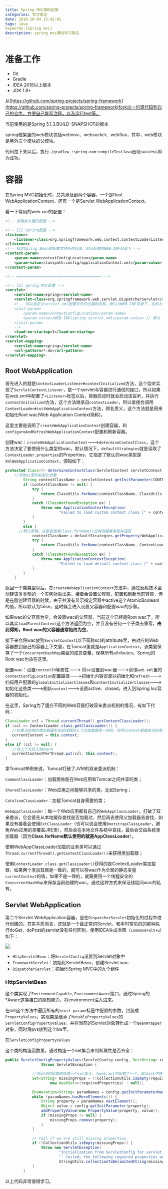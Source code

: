 ```yaml
---
title: Spring MVC源码初探
categories: 学习笔记
date: 2019-10-04 15:42:01
tags: Java
keywords:[Spring mvc]
description: spring mvc源码学习笔记
---
```


# 准备工作

* Git
* Gradle
* IDEA 2018以上版本
* JDK 1.8+

从[https://github.com/spring-projects/spring-framework](https://github.com/spring-projects/spring-framework)fork出一份源代码到自己的仓库，方便自己能写注释，以及运行test等。

当前使用的是Spring 5.1.3.BUILD-SNAPSHOT的版本

spring框架里的web模块包括webmvc、websocket、webflux，其中，web模块是另外三个模块的父模块。

代码拉下来以后，执行`./gradlew :spring-oxm:compileTestJava`出现success即为成功。

<!--more-->

# 容器

在Spring MVC初始化时，总共涉及到两个容器，一个是Root WebApplicationContext，还有一个是Servlet WebApplicationContext。

看一下常用的web.xml的配置：

```xml
<!-- 省略非关键的配置 -->

<!-- [1] Spring配置 -->
<listener>
    <listener-class>org.springframework.web.context.ContextLoaderListener</listener-class>
</listener>
<!-- 指定Spring Bean的配置文件所在目录。默认配置在WEB-INF目录下 -->
<context-param>
    <param-name>contextConfigLocation</param-name>
    <param-value>classpath:config/applicationContext.xml</param-value>
</context-param>

<!-- ====================================== -->

<!-- [2] Spring MVC配置 -->
<servlet>
    <servlet-name>spring</servlet-name>
    <servlet-class>org.springframework.web.servlet.DispatcherServlet</servlet-class>
    <!-- 可以自定义servlet.xml配置文件的位置和名称，默认为WEB-INF目录下，名称为[<servlet-name>]-servlet.xml，如spring-servlet.xml
    <init-param>
        <param-name>contextConfigLocation</param-name>
        <param-value>/WEB-INF/spring-servlet.xml</param-value> // 默认
    </init-param>
    -->
    <load-on-startup>1</load-on-startup>
</servlet>
<servlet-mapping>
    <servlet-name>spring</servlet-name>
    <url-pattern>*.do</url-pattern>
</servlet-mapping>
```

## Root WebApplication

首先进入的就是`ContextLoaderListener#contextInitialized`方法，这个监听实现了`ServletContextListener`，是一个servlet与容器进行通信的接口，所以如果在web.xml中配置了`<Listener>`标签以后，容器启动时就会启动该监听，并执行`contextInitialized`方法，这个方法继承自`contextLoader`，所以直接会调用`ContextLoader#initWebApplicationContext`方法，顾名思义，这个方法就是用来初始化Root wac(Web Application Context简称)。



这里主要是调用了`createWebApplicationContext`创建容器，和`configureAndRefreshWebApplicationContext`配置和刷新容器。

创建wac：`createWebApplicationContext`--->`determineContextClass`，这个方法决定了要使用什么类型的wac，默认情况下，`defaultStrategies`就是读取了`ContextLoader.properties`的Properties，它指定了默认的wac类型是`XmlWebApplicationContext`，源码如下：

```java
protected Class<?> determineContextClass(ServletContext servletContext) {
  	//获取sc里的初始化参数
		String contextClassName = servletContext.getInitParameter(CONTEXT_CLASS_PARAM);
		if (contextClassName != null) {
			try {
				return ClassUtils.forName(contextClassName, ClassUtils.getDefaultClassLoader());
			}
			catch (ClassNotFoundException ex) {
				throw new ApplicationContextException(
						"Failed to load custom context class [" + contextClassName + "]", ex);
			}
		}
		else {
      //默认策略，这里会使用Class.forName()反射创建类类型并返回
			contextClassName = defaultStrategies.getProperty(WebApplicationContext.class.getName());
			try {
				return ClassUtils.forName(contextClassName, ContextLoader.class.getClassLoader());
			}
			catch (ClassNotFoundException ex) {
				throw new ApplicationContextException(
						"Failed to load default context class [" + contextClassName + "]", ex);
			}
		}
	}
```

返回一个类类型以后，在`createWebApplicationContext`方法中，通过反射技术会创建该类类型的一个实例对象出来。接着会设置父容器，配置和刷新当前容器，但是在刚创建容器的时候，由于并没有显示指定容器中active这个AtomicBooleanl的值，所以默认为false，这时候会进入设置父容器和配置wac的步骤。

如果wac的父容器为空，会设置wac的父容器。当前这个已经是Root wac了，所以其实`loadParentContext`这个方法返回为空，并且没有任何一个子类去重写，**由此得知，Root wac的父容器通常始终为空**。



接下来会将wac放到`ServletContext`(以下简称sc)的attribute里，由对应的Web容器放到自己的容器上下文里，在Tomcat里就是`ApplicationContext`，该类里保存了一个`ConcurrentHashMap`类型的成员变量，保存所有attributes，Spring的Root wac也放在这里。



配置wac：设置`contextId`等属性---> 将sc设置到wac里--->获取`web.xml`里的`contextConfigLocation`配置路径--->初始化内容资源以初始化和`refresh`--->扫描用户配置的`globalInitializerClasses`和`contextInitializerClasses`--->初始化这些类--->刷新`context`--->设置active、closed，进入到Spring Ioc容器的初始化。



在这里，Spring为了适应不同的Web容器打破双亲委派机制的情况，有如下代码：

```java
ClassLoader ccl = Thread.currentThread().getContextClassLoader();
if (ccl == ContextLoader.class.getClassLoader()) {
   //如果当前类的类加载器和当前线程的上下文加载器是一样的，则将context赋值给当前类全局变量
   currentContext = this.context;
}
else if (ccl != null) {
   //将上下文放入到map中
   currentContextPerThread.put(ccl, this.context);
}
```

拿Tomcat举例来说，Tomcat打破了JVM的双亲委派机制：

`CommonClassLoader`：加载那些能在Web应用和Tomcat之间共享的类；

`SharedClassLoader`：Web应用之间能够共享的类，比如Spring；

`CatalinaClassLoader`：加载Tomcat自身需要的类；

`WebAppClassLoader`：每一个Web应用都有自己的`WebAppClassLoader`，打破了双亲委派，它会首先从本地缓存查找是否加载过，然后再去使用父加载器去查找，如果没有接着会使用`ExtClassLoader`（也可以说会使用`BootstrapClassLoader`，避免Web应用的类覆盖JRE类），然后会在本地文件系统中查找，最后会交由系统类加载器（因为**Class.forName默认使用的就是AppClassLoader**）。

使用WebAppClassLoader加载的业务类可以通过`Thread.currentThread().getContextClassLoader()`来获得类加载器；

使用`ContextLoader.class.getClassLoader()`获得的是ContextLoader类加载器，如果两个类加载器是一致的，就可以将wac作为全局的静态变量`currentContext`的值，如果不是一致的，就需要用一个线程安全的`ConcurrentHashMap`来保存当前创建的wac，通过这种方式来保证线程间wac的私有。

## Servlet WebApplication

第二个Servlet WebApplication容器，是在`DispatcherServlet`初始化的过程中进行创建的。其实本质而言，这就是一个最正常的Servlet，和平时常见的的那种执行doGet，doPost的servlet没有任何区别，使用IDEA生成类图（`command+alt+u`）如下：

![](Spring-MVC源码初探/DispatcherServlet-Class-Diagram.png)

* `HttpServletBean`：将`ServletConfig`设置到Servlet对象中
* `FrameworkServlet`：初始化ServletBean，创建Servlet wac
* `DispatcherServlet`：初始化Spring MVC中的九个组件

### HttpServletBean

这个类实现了`EnvironmentCapable`, `EnvironmentAware`接口，通过Spring的*Aware这类接口的感知能力，将environment注入进来。

在init这个方法中遍历所有的`<init-param>`标签中配置的参数，封装成`PropertyValues`，实现类是继承了`MutablePropertyValues`的`ServletConfigPropertyValues`，并将当前的Servlet对象转化成一个`BeanWrapper`对象，同时将pvs放到这个bw里。

在`ServletConfigPropertyValues`



这个类的构造函数里，通过构造一个set集合来判断属性是否齐全：

```java
public ServletConfigPropertyValues(ServletConfig config, Set<String> requiredProperties)
				throws ServletException {

			//将必须的配置转换成一个set集合，当web.xml中配置了一个，就从set中移除一个，直到所有缺失的都移除
			Set<String> missingProps = (!CollectionUtils.isEmpty(requiredProperties) ?
					new HashSet<>(requiredProperties) : null);

			Enumeration<String> paramNames = config.getInitParameterNames();
			while (paramNames.hasMoreElements()) {
				String property = paramNames.nextElement();
				Object value = config.getInitParameter(property);
				addPropertyValue(new PropertyValue(property, value));
				if (missingProps != null) {
					missingProps.remove(property);
				}
			}

			// Fail if we are still missing properties.
			if (!CollectionUtils.isEmpty(missingProps)) {
				throw new ServletException(
						"Initialization from ServletConfig for servlet '" + config.getServletName() +
						"' failed; the following required properties were missing: " +
						StringUtils.collectionToDelimitedString(missingProps, ", "));
			}
		}
```

以上代码非常值得学习。

